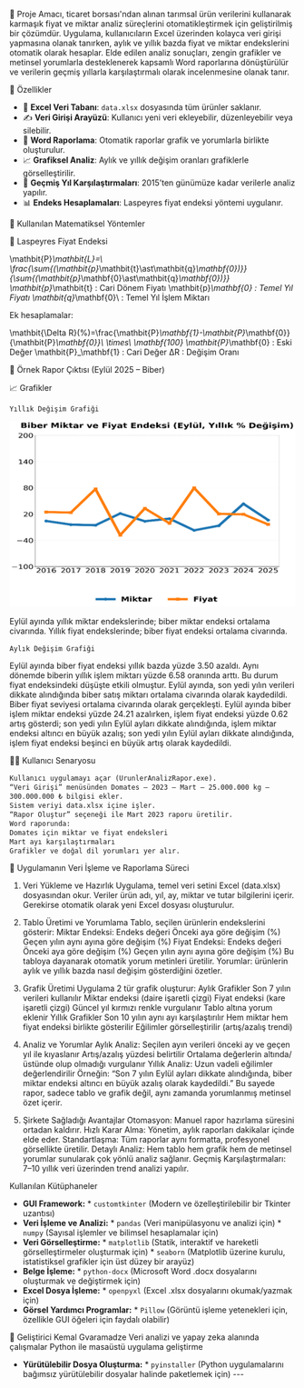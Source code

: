 🎯 Proje Amacı, ticaret borsası'ndan alınan tarımsal ürün verilerini kullanarak karmaşık fiyat ve miktar analiz süreçlerini otomatikleştirmek için geliştirilmiş bir çözümdür. Uygulama, kullanıcıların Excel üzerinden kolayca veri girişi yapmasına olanak tanırken, aylık ve yıllık bazda fiyat ve miktar endekslerini otomatik olarak hesaplar. Elde edilen analiz sonuçları, zengin grafikler ve metinsel yorumlarla desteklenerek kapsamlı Word raporlarına dönüştürülür ve verilerin geçmiş yıllarla karşılaştırmalı olarak incelenmesine olanak tanır.

🚀 Özellikler
- 📂 **Excel Veri Tabanı**: `data.xlsx` dosyasında tüm ürünler saklanır.  
- ✍️ **Veri Girişi Arayüzü**: Kullanıcı yeni veri ekleyebilir, düzenleyebilir veya silebilir.  
- 📑 **Word Raporlama**: Otomatik raporlar grafik ve yorumlarla birlikte oluşturulur.  
- 📈 **Grafiksel Analiz**: Aylık ve yıllık değişim oranları grafiklerle görselleştirilir.  
- 🔎 **Geçmiş Yıl Karşılaştırmaları**: 2015’ten günümüze kadar verilerle analiz yapılır.  
- 📊 **Endeks Hesaplamaları**: Laspeyres fiyat endeksi yöntemi uygulanır.  

🧮 Kullanılan Matematiksel Yöntemler

📌 Laspeyres Fiyat Endeksi 

\mathbit{P}_\mathbit{L}=\ \frac{\sum{(\mathbit{p}_\mathbit{t}\ast\mathbit{q}_\mathbf{0})}}{\sum{(\mathbit{p}_\mathbf{0}\ast\mathbit{q}_\mathbf{0})}}
	\mathbit{p}_\mathbit{t} : Cari Dönem Fiyatı
	\mathbit{p}_\mathbf{0} : Temel Yıl Fiyatı
	\mathbit{q}_\mathbf{0}\ : Temel Yıl İşlem Miktarı

Ek hesaplamalar:

\mathbit{\Delta R}(%)=\frac{\mathbit{P}_\mathbf{1}-\mathbit{P}_\mathbf{0}}{\mathbit{P}_\mathbf{0}}\ \times\ \mathbf{100}
	\mathbit{P}_\mathbf{0} : Eski Değer
	\mathbit{P}_\mathbf{1} : Cari Değer
	∆R : Değişim Oranı





📑 Örnek Rapor Çıktısı (Eylül 2025 – Biber)

📈 Grafikler

	Yıllık Değişim Grafiği
 ![image_alt](https://github.com/var-kemal/automated-analysis-reporter/blob/f51ed5f6cb642c4d08d3e81e0a92d7f73063d734/yearly_plot.png)
 
Eylül ayında yıllık miktar endekslerinde; biber miktar endeksi ortalama civarında. Yıllık fiyat endekslerinde; biber fiyat endeksi ortalama civarında.

	Aylık Değişim Grafiği
Eylül ayında biber fiyat endeksi yıllık bazda yüzde 3.50 azaldı. Aynı dönemde biberin yıllık işlem miktarı yüzde 6.58 oranında arttı. Bu durum fiyat endeksindeki düşüşte etkili olmuştur.
Eylül ayında, son yedi yılın verileri dikkate alındığında biber satış miktarı ortalama civarında olarak kaydedildi. Biber fiyat seviyesi ortalama civarında olarak gerçekleşti.
Eylül ayında biber işlem miktar endeksi yüzde 24.21 azalırken, işlem fiyat endeksi yüzde 0.62 artış gösterdi; son yedi yılın Eylül ayları dikkate alındığında, işlem miktar endeksi altıncı en büyük azalış; son yedi yılın Eylül ayları dikkate alındığında, işlem fiyat endeksi beşinci en büyük artış olarak kaydedildi.











🧑‍💻 Kullanıcı Senaryosu
	
 	Kullanıcı uygulamayı açar (UrunlerAnalizRapor.exe).
	“Veri Girişi” menüsünden Domates – 2023 – Mart – 25.000.000 kg – 300.000.000 ₺ bilgisi ekler.
	Sistem veriyi data.xlsx içine işler.
	“Rapor Oluştur” seçeneği ile Mart 2023 raporu üretilir.
	Word raporunda:
	Domates için miktar ve fiyat endeksleri
	Mart ayı karşılaştırmaları
	Grafikler ve doğal dil yorumları yer alır.

📑 Uygulamanın Veri İşleme ve Raporlama Süreci
1. Veri Yükleme ve Hazırlık
	Uygulama, temel veri setini Excel (data.xlsx) dosyasından okur.
	Veriler ürün adı, yıl, ay, miktar ve tutar bilgilerini içerir.
	Gerekirse otomatik olarak yeni Excel dosyası oluşturulur.

2. Tablo Üretimi ve Yorumlama 
	Tablo, seçilen ürünlerin endekslerini gösterir:
	Miktar Endeksi:
	Endeks değeri
	Önceki aya göre değişim (%)
	Geçen yılın aynı ayına göre değişim (%)
	Fiyat Endeksi:
	Endeks değeri
	Önceki aya göre değişim (%)
	Geçen yılın aynı ayına göre değişim (%)
	Bu tabloya dayanarak otomatik yorum metinleri üretilir.
	Yorumlar: ürünlerin aylık ve yıllık bazda nasıl değişim gösterdiğini özetler.

3. Grafik Üretimi
Uygulama 2 tür grafik oluşturur:
	Aylık Grafikler
	Son 7 yılın verileri kullanılır
	Miktar endeksi (daire işaretli çizgi)
	Fiyat endeksi (kare işaretli çizgi)
	Güncel yıl kırmızı renkle vurgulanır
	Tablo altına yorum eklenir
	Yıllık Grafikler
	Son 10 yılın aynı ayı karşılaştırılır
	Hem miktar hem fiyat endeksi birlikte gösterilir
	Eğilimler görselleştirilir (artış/azalış trendi)

4. Analiz ve Yorumlar
	Aylık Analiz:
	Seçilen ayın verileri önceki ay ve geçen yıl ile kıyaslanır
	Artış/azalış yüzdesi belirtilir
	Ortalama değerlerin altında/üstünde olup olmadığı vurgulanır
	Yıllık Analiz:
	Uzun vadeli eğilimler değerlendirilir
	Örneğin: “Son 7 yılın Eylül ayları dikkate alındığında, biber miktar endeksi altıncı en büyük azalış olarak kaydedildi.”
Bu sayede rapor, sadece tablo ve grafik değil, aynı zamanda yorumlanmış metinsel özet içerir.

5. Şirkete Sağladığı Avantajlar
	Otomasyon: Manuel rapor hazırlama süresini ortadan kaldırır.
	Hızlı Karar Alma: Yönetim, aylık raporları dakikalar içinde elde eder.
	Standartlaşma: Tüm raporlar aynı formatta, profesyonel görsellikte üretilir.
	Detaylı Analiz: Hem tablo hem grafik hem de metinsel yorumlar sunularak çok yönlü analiz sağlanır.
	Geçmiş Karşılaştırmaları: 7–10 yıllık veri üzerinden trend analizi yapılır.

Kullanılan Kütüphaneler

* **GUI Framework:** * `customtkinter` (Modern ve özelleştirilebilir bir Tkinter uzantısı) 
* **Veri İşleme ve Analizi:** * `pandas` (Veri manipülasyonu ve analizi için) * `numpy` (Sayısal işlemler ve bilimsel hesaplamalar için) 
* **Veri Görselleştirme:** * `matplotlib` (Statik, interaktif ve hareketli görselleştirmeler oluşturmak için) * `seaborn` (Matplotlib üzerine kurulu, istatistiksel grafikler için üst düzey bir arayüz) 
* **Belge İşleme:** * `python-docx` (Microsoft Word .docx dosyalarını oluşturmak ve değiştirmek için) 
* **Excel Dosya İşleme:** * `openpyxl` (Excel .xlsx dosyalarını okumak/yazmak için) 
* **Görsel Yardımcı Programlar:** * `Pillow` (Görüntü işleme yetenekleri için, özellikle GUI öğeleri için faydalı olabilir) 


👤 Geliştirici
Kemal Gvaramadze
	Veri analizi ve yapay zeka alanında çalışmalar
	Python ile masaüstü uygulama geliştirme

* **Yürütülebilir Dosya Oluşturma:** * `pyinstaller` (Python uygulamalarını bağımsız yürütülebilir dosyalar halinde paketlemek için) ---

